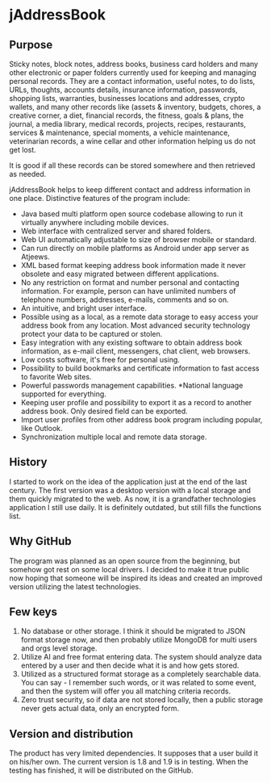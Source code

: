 # jAddressBook

## Purpose

Sticky notes, block notes, address books, business card holders and many 
other electronic or paper folders currently used for keeping and managing personal 
records. They are a contact information, useful notes, to do lists, URLs, thoughts, accounts 
details, insurance information,
passwords, shopping lists, warranties, businesses locations and addresses, crypto wallets, and many other 
records like (assets & inventory, budgets, chores, a creative corner, a diet, financial 
records,
the fitness, goals & plans, the journal, a media library, medical records, projects, recipes,  restaurants, services & maintenance, special moments, a vehicle maintenance,
veterinarian records, a wine cellar and other information helping us do not get lost.

It is good if all these records can be stored somewhere and then retrieved as needed.

jAddressBook helps to keep different contact and address information in one place.
  Distinctive features of the program include:
* Java based multi platform open source codebase allowing to run it
virtually anywhere including mobile devices.
* Web interface with centralized server and shared folders.
* Web UI automatically adjustable to size of browser mobile or standard.
* Can run directly on mobile platforms as Android under app server as Atjeews. 
* XML based format keeping address book information made it never obsolete
and easy migrated between different applications. 
* No any restriction on format and number personal and contacting
information. For example, person can have unlimited numbers of
telephone numbers, addresses, e-mails, comments and so on.
* An intuitive, and bright user interface. 
* Possible using as a local, as a remote data storage to easy access
your address book from any location. Most advanced security
technology protect your data to be captured or stolen.
* Easy integration with any existing software to obtain address book
information, as e-mail client, messengers, chat client, web browsers. 
* Low costs software, it's free for personal using. 
* Possibility to build bookmarks and certificate information to fast
access to favorite Web sites.
* Powerful passwords management capabilities.
*National language supported for everything.
* Keeping user profile and possibility to export it as a record to
another address book. Only desired field can be exported.
* Import user profiles from other address book program including popular,
like Outlook.
* Synchronization multiple local and remote data storage.


## History

I started to work on the idea of the application just at the end of the last century. The first version
was a desktop version with a local storage and them quickly migrated to the web.
As now, it is a grandfather technologies application I still use daily. It is definitely outdated, but still
fills the functions list.

## Why GitHub

The program was planned as an open source from the beginning, but somehow got rest on some local drivers.
I decided to make it true public now hoping that someone will be inspired its ideas and created an improved
version utilizing the latest technologies.

## Few keys

1. No database or other storage. I think it should be migrated to JSON format storage now, and then probably
utilize MongoDB for multi users and orgs level storage.
2. Utilize AI and free format entering data. The system should analyze data entered by a user and then decide what it is and
how gets stored.
3. Utilized as a structured format storage as a completely searchable data. You can say - I remember such words, or it was related to some event,
and then the system will offer you all matching criteria records.
4. Zero trust security, so if data are not stored locally, then a public storage never gets actual data, only an encrypted form.


## Version and distribution

The product has very limited dependencies. It supposes that a user
build it on his/her own. The current version is 1.8 and 1.9 is in testing.
When the testing has finished, it will be distributed on the GitHub.


